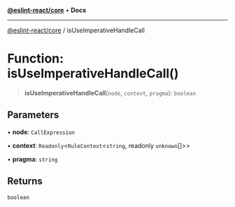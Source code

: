 [**@eslint-react/core**](../README.md) • **Docs**

***

[@eslint-react/core](../README.md) / isUseImperativeHandleCall

# Function: isUseImperativeHandleCall()

> **isUseImperativeHandleCall**(`node`, `context`, `pragma`): `boolean`

## Parameters

• **node**: `CallExpression`

• **context**: `Readonly`\<`RuleContext`\<`string`, readonly `unknown`[]\>\>

• **pragma**: `string`

## Returns

`boolean`
